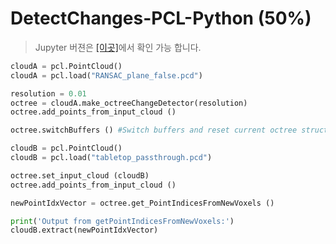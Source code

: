 # DetectChanges-PCL-Python \(50%\)

> Jupyter 버젼은 [\[이곳\]](https://github.com/adioshun/gitBook_Tutorial_PCL/blob/master/Intermediate/Part02-Chapter02-DetectChanges-PCL-Python.ipynb)에서 확인 가능 합니다.

```python
cloudA = pcl.PointCloud()
cloudA = pcl.load("RANSAC_plane_false.pcd") 

resolution = 0.01
octree = cloudA.make_octreeChangeDetector(resolution)
octree.add_points_from_input_cloud ()

octree.switchBuffers () #Switch buffers and reset current octree structure.

cloudB = pcl.PointCloud()
cloudB = pcl.load("tabletop_passthrough.pcd")

octree.set_input_cloud (cloudB)
octree.add_points_from_input_cloud ()

newPointIdxVector = octree.get_PointIndicesFromNewVoxels ()

print('Output from getPointIndicesFromNewVoxels:')
cloudB.extract(newPointIdxVector)
```

